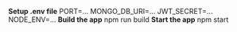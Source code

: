 **Setup .env file**
PORT=...
MONGO_DB_URI=...
JWT_SECRET=...
NODE_ENV=...
**Build the app**
npm run build
**Start the app**
npm start

